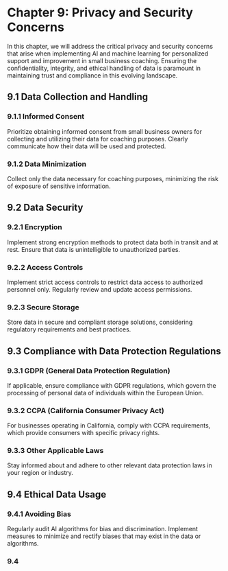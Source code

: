 Chapter 9: Privacy and Security Concerns
========================================

In this chapter, we will address the critical privacy and security concerns that arise when implementing AI and machine learning for personalized support and improvement in small business coaching. Ensuring the confidentiality, integrity, and ethical handling of data is paramount in maintaining trust and compliance in this evolving landscape.

9.1 Data Collection and Handling
--------------------------------

### 9.1.1 Informed Consent

Prioritize obtaining informed consent from small business owners for collecting and utilizing their data for coaching purposes. Clearly communicate how their data will be used and protected.

### 9.1.2 Data Minimization

Collect only the data necessary for coaching purposes, minimizing the risk of exposure of sensitive information.

9.2 Data Security
-----------------

### 9.2.1 Encryption

Implement strong encryption methods to protect data both in transit and at rest. Ensure that data is unintelligible to unauthorized parties.

### 9.2.2 Access Controls

Implement strict access controls to restrict data access to authorized personnel only. Regularly review and update access permissions.

### 9.2.3 Secure Storage

Store data in secure and compliant storage solutions, considering regulatory requirements and best practices.

9.3 Compliance with Data Protection Regulations
-----------------------------------------------

### 9.3.1 GDPR (General Data Protection Regulation)

If applicable, ensure compliance with GDPR regulations, which govern the processing of personal data of individuals within the European Union.

### 9.3.2 CCPA (California Consumer Privacy Act)

For businesses operating in California, comply with CCPA requirements, which provide consumers with specific privacy rights.

### 9.3.3 Other Applicable Laws

Stay informed about and adhere to other relevant data protection laws in your region or industry.

9.4 Ethical Data Usage
----------------------

### 9.4.1 Avoiding Bias

Regularly audit AI algorithms for bias and discrimination. Implement measures to minimize and rectify biases that may exist in the data or algorithms.

### 9.4

